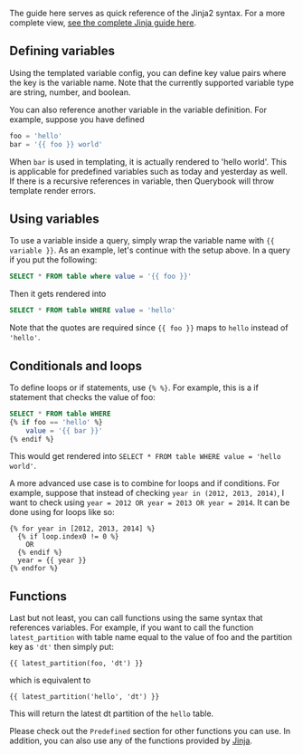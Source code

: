 The guide here serves as quick reference of the Jinja2 syntax. For a more complete view, [see the complete Jinja guide here](https://jinja.palletsprojects.com/en/2.11.x/templates/).

## Defining variables

Using the templated variable config, you can define key value pairs where the key is the variable name.
Note that the currently supported variable type are string, number, and boolean.

You can also reference another variable in the variable definition. For example, suppose you have defined

```py
foo = 'hello'
bar = '{{ foo }} world'
```

When `bar` is used in templating, it is actually rendered to 'hello world'. This is applicable for predefined
variables such as today and yesterday as well. If there is a recursive references in variable, then Querybook
will throw template render errors.

## Using variables

To use a variable inside a query, simply wrap the variable name with `{{ variable }}`. As an example, let's continue with the
setup above. In a query if you put the following:

```sql
SELECT * FROM table where value = '{{ foo }}'
```

Then it gets rendered into

```sql
SELECT * FROM table WHERE value = 'hello'
```

Note that the quotes are required since `{{ foo }}` maps to `hello` instead of `'hello'`.

## Conditionals and loops

To define loops or if statements, use `{% %}`. For example, this is a if statement that checks the value of foo:

```sql
SELECT * FROM table WHERE
{% if foo == 'hello' %}
    value = '{{ bar }}'
{% endif %}
```

This would get rendered into `SELECT * FROM table WHERE value = 'hello world'`.

A more advanced use case is to combine for loops and if conditions. For example, suppose that instead of checking `year in (2012, 2013, 2014)`, I want to check using `year = 2012 OR year = 2013 OR year = 2014`.
It can be done using for loops like so:

```jinja2
{% for year in [2012, 2013, 2014] %}
  {% if loop.index0 != 0 %}
    OR
  {% endif %}
  year = {{ year }}
{% endfor %}
```

## Functions

Last but not least, you can call functions using the same syntax that references variables. For example, if you want to call the function `latest_partition` with table name equal to the value
of foo and the partition key as `'dt'` then simply put:

```jinja2
{{ latest_partition(foo, 'dt') }}
```

which is equivalent to

```jinja2
{{ latest_partition('hello', 'dt') }}
```

This will return the latest dt partition of the `hello` table.

Please check out the `Predefined` section for other functions you can use. In addition, you can also use any of the functions provided by [Jinja](https://jinja.palletsprojects.com/en/2.11.x/templates/#list-of-builtin-filters).
